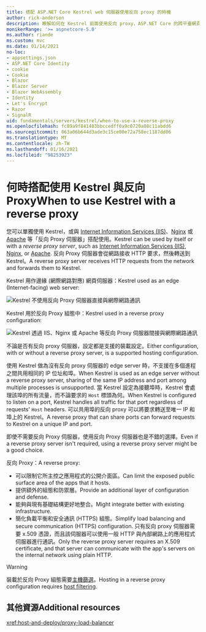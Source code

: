 ```yaml
---
title: 搭配 ASP.NET Core Kestrel web 伺服器使用反向 proxy 的時機
author: rick-anderson
description: 瞭解如何在 Kestrel 前面使用反向 proxy，ASP.NET Core 的跨平臺網頁伺服器。
monikerRange: '>= aspnetcore-5.0'
ms.author: riande
ms.custom: mvc
ms.date: 01/14/2021
no-loc:
- appsettings.json
- ASP.NET Core Identity
- cookie
- Cookie
- Blazor
- Blazor Server
- Blazor WebAssembly
- Identity
- Let's Encrypt
- Razor
- SignalR
uid: fundamentals/servers/kestrel/when-to-use-a-reverse-proxy
ms.openlocfilehash: fc89a9f841403bbccedff0a9c0720a08c11abdd6
ms.sourcegitcommit: 063a06b644d3ade3c15ce00e72a758ec1187dd06
ms.translationtype: MT
ms.contentlocale: zh-TW
ms.lasthandoff: 01/16/2021
ms.locfileid: "98253923"
---
```

# <a name="when-to-use-kestrel-with-a-reverse-proxy"></a><span data-ttu-id="7bda3-103">何時搭配使用 Kestrel 與反向 Proxy</span><span class="sxs-lookup"><span data-stu-id="7bda3-103">When to use Kestrel with a reverse proxy</span></span>

<span data-ttu-id="7bda3-104">您可以單獨使用 Kestrel，或與 [Internet Information Services (IIS)](https://www.iis.net/)、[Nginx](https://nginx.org) 或 [Apache](https://httpd.apache.org/) 等「反向 Proxy 伺服器」搭配使用。</span><span class="sxs-lookup"><span data-stu-id="7bda3-104">Kestrel can be used by itself or with a *reverse proxy server*, such as [Internet Information Services (IIS)](https://www.iis.net/), [Nginx](https://nginx.org), or [Apache](https://httpd.apache.org/).</span></span> <span data-ttu-id="7bda3-105">反向 Proxy 伺服器會從網路接收 HTTP 要求，然後轉送到 Kestrel。</span><span class="sxs-lookup"><span data-stu-id="7bda3-105">A reverse proxy server receives HTTP requests from the network and forwards them to Kestrel.</span></span>

<span data-ttu-id="7bda3-106">Kestrel 用作邊緣 (網際網路對應) 網頁伺服器：</span><span class="sxs-lookup"><span data-stu-id="7bda3-106">Kestrel used as an edge (Internet-facing) web server:</span></span>

![Kestrel 不使用反向 Proxy 伺服器直接與網際網路通訊](_static/kestrel-to-internet2.png)

<span data-ttu-id="7bda3-108">Kestrel 用於反向 Proxy 組態中：</span><span class="sxs-lookup"><span data-stu-id="7bda3-108">Kestrel used in a reverse proxy configuration:</span></span>

![Kestrel 透過 IIS、Nginx 或 Apache 等反向 Proxy 伺服器間接與網際網路通訊](_static/kestrel-to-internet.png)

<span data-ttu-id="7bda3-110">不論是否有反向 proxy 伺服器，設定都是支援的裝載設定。</span><span class="sxs-lookup"><span data-stu-id="7bda3-110">Either configuration, with or without a reverse proxy server, is a supported hosting configuration.</span></span>

<span data-ttu-id="7bda3-111">使用 Kestrel 做為沒有反向 proxy 伺服器的 edge server 時，不支援在多個進程之間共用相同的 IP 位址和埠。</span><span class="sxs-lookup"><span data-stu-id="7bda3-111">When Kestrel is used as an edge server without a reverse proxy server, sharing of the same IP address and port among multiple processes is unsupported.</span></span> <span data-ttu-id="7bda3-112">當 Kestrel 設定為接聽埠時，Kestrel 會處理該埠的所有流量，而不論要求的 `Host` 標頭為何。</span><span class="sxs-lookup"><span data-stu-id="7bda3-112">When Kestrel is configured to listen on a port, Kestrel handles all traffic for that port regardless of requests' `Host` headers.</span></span> <span data-ttu-id="7bda3-113">可以共用埠的反向 proxy 可以將要求轉送至唯一 IP 和埠上的 Kestrel。</span><span class="sxs-lookup"><span data-stu-id="7bda3-113">A reverse proxy that can share ports can forward requests to Kestrel on a unique IP and port.</span></span>

<span data-ttu-id="7bda3-114">即使不需要反向 Proxy 伺服器，使用反向 Proxy 伺服器也是不錯的選擇。</span><span class="sxs-lookup"><span data-stu-id="7bda3-114">Even if a reverse proxy server isn't required, using a reverse proxy server might be a good choice.</span></span>

<span data-ttu-id="7bda3-115">反向 Proxy：</span><span class="sxs-lookup"><span data-stu-id="7bda3-115">A reverse proxy:</span></span>

* <span data-ttu-id="7bda3-116">可以限制它所主控之應用程式的公開介面區。</span><span class="sxs-lookup"><span data-stu-id="7bda3-116">Can limit the exposed public surface area of the apps that it hosts.</span></span>
* <span data-ttu-id="7bda3-117">提供額外的組態和防禦層。</span><span class="sxs-lookup"><span data-stu-id="7bda3-117">Provide an additional layer of configuration and defense.</span></span>
* <span data-ttu-id="7bda3-118">能夠與現有基礎結構更好地整合。</span><span class="sxs-lookup"><span data-stu-id="7bda3-118">Might integrate better with existing infrastructure.</span></span>
* <span data-ttu-id="7bda3-119">簡化負載平衡和安全通訊 (HTTPS) 組態。</span><span class="sxs-lookup"><span data-stu-id="7bda3-119">Simplify load balancing and secure communication (HTTPS) configuration.</span></span> <span data-ttu-id="7bda3-120">只有反向 proxy 伺服器需要 x.509 憑證，而且該伺服器可以使用一般 HTTP 與內部網路上的應用程式伺服器進行通訊。</span><span class="sxs-lookup"><span data-stu-id="7bda3-120">Only the reverse proxy server requires an X.509 certificate, and that server can communicate with the app's servers on the internal network using plain HTTP.</span></span>

> [!WARNING]
> <span data-ttu-id="7bda3-121">裝載於反向 Proxy 組態需要[主機篩選](xref:fundamentals/servers/kestrel/host-filtering)。</span><span class="sxs-lookup"><span data-stu-id="7bda3-121">Hosting in a reverse proxy configuration requires [host filtering](xref:fundamentals/servers/kestrel/host-filtering).</span></span>

## <a name="additional-resources"></a><span data-ttu-id="7bda3-122">其他資源</span><span class="sxs-lookup"><span data-stu-id="7bda3-122">Additional resources</span></span>

<xref:host-and-deploy/proxy-load-balancer>

